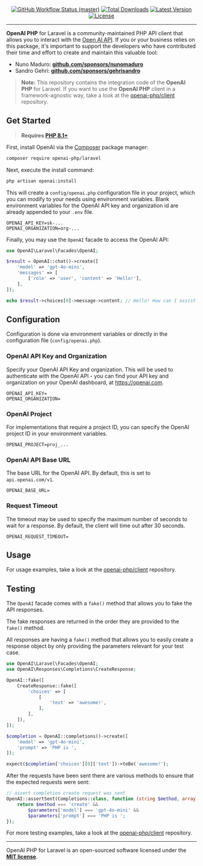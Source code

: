 <p align="center">
    <p align="center">
        <a href="https://github.com/openai-php/laravel/actions"><img alt="GitHub Workflow Status (master)" src="https://img.shields.io/github/actions/workflow/status/openai-php/laravel/tests.yml?branch=main&label=tests&style=round-square"></a>
        <a href="https://packagist.org/packages/openai-php/laravel"><img alt="Total Downloads" src="https://img.shields.io/packagist/dt/openai-php/laravel"></a>
        <a href="https://packagist.org/packages/openai-php/laravel"><img alt="Latest Version" src="https://img.shields.io/packagist/v/openai-php/laravel"></a>
        <a href="https://packagist.org/packages/openai-php/laravel"><img alt="License" src="https://img.shields.io/github/license/openai-php/laravel"></a>
    </p>
</p>

------
**OpenAI PHP** for Laravel is a community-maintained PHP API client that allows you to interact with the [Open AI API](https://platform.openai.com/docs/api-reference/introduction). If you or your business relies on this package, it's important to support the developers who have contributed their time and effort to create and maintain this valuable tool:

- Nuno Maduro: **[github.com/sponsors/nunomaduro](https://github.com/sponsors/nunomaduro)**
- Sandro Gehri: **[github.com/sponsors/gehrisandro](https://github.com/sponsors/gehrisandro)**

> **Note:** This repository contains the integration code of the **OpenAI PHP** for Laravel. If you want to use the **OpenAI PHP** client in a framework-agnostic way, take a look at the [openai-php/client](https://github.com/openai-php/client) repository.


## Get Started

> **Requires [PHP 8.1+](https://php.net/releases/)**

First, install OpenAI via the [Composer](https://getcomposer.org/) package manager:

```bash
composer require openai-php/laravel
```

Next, execute the install command:

```bash
php artisan openai:install
```

This will create a `config/openai.php` configuration file in your project, which you can modify to your needs
using environment variables.
Blank environment variables for the OpenAI API key and organization id are already appended to your `.env` file.

```env
OPENAI_API_KEY=sk-...
OPENAI_ORGANIZATION=org-...
```

Finally, you may use the `OpenAI` facade to access the OpenAI API:

```php
use OpenAI\Laravel\Facades\OpenAI;

$result = OpenAI::chat()->create([
    'model' => 'gpt-4o-mini',
    'messages' => [
        ['role' => 'user', 'content' => 'Hello!'],
    ],
]);

echo $result->choices[0]->message->content; // Hello! How can I assist you today?
```

## Configuration

Configuration is done via environment variables or directly in the configuration file (`config/openai.php`).

### OpenAI API Key and Organization

Specify your OpenAI API Key and organization. This will be
used to authenticate with the OpenAI API - you can find your API key
and organization on your OpenAI dashboard, at https://openai.com.

```env
OPENAI_API_KEY=
OPENAI_ORGANIZATION=
```

### OpenAI Project

For implementations that require a project ID, you can specify 
the OpenAI project ID in your environment variables.

```env
OPENAI_PROJECT=proj_...
```

### OpenAI API Base URL

The base URL for the OpenAI API. By default, this is set to `api.openai.com/v1`.

```env
OPENAI_BASE_URL=
```

### Request Timeout

The timeout may be used to specify the maximum number of seconds to wait
for a response. By default, the client will time out after 30 seconds.

```env
OPENAI_REQUEST_TIMEOUT=
```

## Usage

For usage examples, take a look at the [openai-php/client](https://github.com/openai-php/client) repository.

## Testing

The `OpenAI` facade comes with a `fake()` method that allows you to fake the API responses.

The fake responses are returned in the order they are provided to the `fake()` method.

All responses are having a `fake()` method that allows you to easily create a response object by only providing the parameters relevant for your test case.

```php
use OpenAI\Laravel\Facades\OpenAI;
use OpenAI\Responses\Completions\CreateResponse;

OpenAI::fake([
    CreateResponse::fake([
        'choices' => [
            [
                'text' => 'awesome!',
            ],
        ],
    ]),
]);

$completion = OpenAI::completions()->create([
    'model' => 'gpt-4o-mini',
    'prompt' => 'PHP is ',
]);

expect($completion['choices'][0]['text'])->toBe('awesome!');
```

After the requests have been sent there are various methods to ensure that the expected requests were sent:

```php
// assert completion create request was sent
OpenAI::assertSent(Completions::class, function (string $method, array $parameters): bool {
    return $method === 'create' &&
        $parameters['model'] === 'gpt-4o-mini' &&
        $parameters['prompt'] === 'PHP is ';
});
```

For more testing examples, take a look at the [openai-php/client](https://github.com/openai-php/client#testing) repository.

---

OpenAI PHP for Laravel is an open-sourced software licensed under the **[MIT license](https://opensource.org/licenses/MIT)**.
